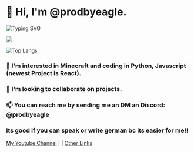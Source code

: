 # 👋 Hi, I'm @prodbyeagle.
[![Typing SVG](https://readme-typing-svg.demolab.com?font=SF+Pro+Medium&pause=1000&color=C488FF&multiline=true&random=false&width=435&lines=HELP+ME+AN+STALKER)](http://linktr.ee/prodbyeagle)

![](https://github-readme-stats.vercel.app/api?username=prodbyeagle&show_icons=true&theme=radical)

[![Top Langs](https://github-readme-stats.vercel.app/api/top-langs/?username=prodbyeagle)](http://linktr.ee/prodbyeagle)


### 👀 I'm interested in Minecraft and coding in Python, Javascript (newest Project is React).

### 💞️ I'm looking to collaborate on projects.

### 📫 You can reach me by sending me an DM an Discord: @prodbyeagle

### Its good if you can speak or write german bc its easier for me!!

[My Youtube Channel](https://youtube.com/channel/UCuQBjUEYZk8CtVKtgSK0LEg) | | [Other Links](https://linktr.ee/prodbyeagle)

